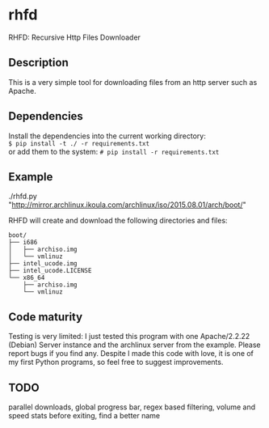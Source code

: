 # rhfd
RHFD: Recursive Http Files Downloader

## Description
This is a very simple tool for downloading files from an http server such as Apache.

## Dependencies
Install the dependencies into the current working directory:  
```$ pip install -t ./ -r requirements.txt```  
or add them to the system: ```# pip install -r requirements.txt```

## Example
./rhfd.py "http://mirror.archlinux.ikoula.com/archlinux/iso/2015.08.01/arch/boot/"

RHFD will create and download the following directories and files:

```
boot/
├── i686
│   ├── archiso.img
│   └── vmlinuz
├── intel_ucode.img
├── intel_ucode.LICENSE
└── x86_64
    ├── archiso.img
    └── vmlinuz
```

## Code maturity
Testing is very limited: I just tested this program with one Apache/2.2.22 (Debian) Server instance and the archlinux server from the example. Please report bugs if you find any.
Despite I made this code with love, it is one of my first Python programs, so feel free to suggest improvements.

## TODO
parallel downloads, global progress bar, regex based filtering, volume and speed stats before exiting, find a better name

